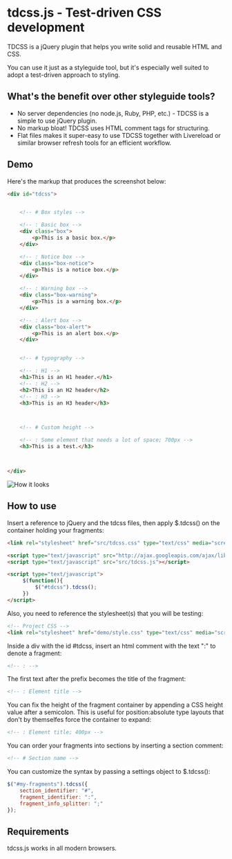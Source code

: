 tdcss.js - Test-driven CSS development
================

TDCSS is a jQuery plugin that helps you write solid and reusable HTML and CSS.

You can use it just as a styleguide tool, but it's especially well suited to adopt a test-driven approach to styling.



What's the benefit over other styleguide tools?
---
- No server dependencies (no node.js, Ruby, PHP, etc.) - TDCSS is a simple to use jQuery plugin.
- No markup bloat! TDCSS uses HTML comment tags for structuring.
- Flat files makes it super-easy to use TDCSS together with Livereload or similar browser refresh tools for an efficient workflow.


Demo
---
Here's the markup that produces the screenshot below:
```html
<div id="tdcss">


	<!-- # Box styles -->

	<!-- : Basic box -->
	<div class="box">
	    <p>This is a basic box.</p>
	</div>

	<!-- : Notice box -->
	<div class="box-notice">
	    <p>This is a notice box.</p>
	</div>

	<!-- : Warning box -->
	<div class="box-warning">
	    <p>This is a warning box.</p>
	</div>

	<!-- : Alert box -->
	<div class="box-alert">
	    <p>This is an alert box.</p>
	</div>


	<!-- # typography -->

	<!-- : H1 -->
	<h1>This is an H1 header.</h1>
	<!-- : H2 -->
	<h2>This is an H2 header</h2>
	<!-- : H3 -->
	<h3>This is an H3 header</h3>



	<!-- # Custom height -->

	<!-- : Some element that needs a lot of space; 700px -->
	<h3>This is a test.</h3>



</div>
```

![How it looks](https://github.com/jakobloekke/tdcss.js/raw/master/demo/preview.png)


How to use
---

Insert a reference to jQuery and the tdcss files, then apply $.tdcss() on the container holding your fragments:
```html
<link rel="stylesheet" href="src/tdcss.css" type="text/css" media="screen">

<script type="text/javascript" src="http://ajax.googleapis.com/ajax/libs/jquery/1.7.2/jquery.min.js"></script>
<script type="text/javascript" src="src/tdcss.js"></script>

<script type="text/javascript">
     $(function(){
         $("#tdcss").tdcss();
     })
</script>
```

Also, you need to reference the stylesheet(s) that you will be testing:
```html
<!-- Project CSS -->
<link rel="stylesheet" href="demo/style.css" type="text/css" media="screen">
```

Inside a div with the id #tdcss, insert an html comment with the text ":" to denote a fragment:
```html
<!-- : -->
```

The first text after the prefix becomes the title of the fragment:
```html
<!-- : Element title -->
```

You can fix the height of the fragment container by appending a CSS height value after a semicolon.
This is useful for position:absolute type layouts that don't by themselfes force the container to expand:
```html
<!-- : Element title; 400px -->
```

You can order your fragments into sections by inserting a section comment:
```html
<!-- # Section name -->
```

You can customize the syntax by passing a settings object to $.tdcss():
```javascript
$("#my-fragments").tdcss({
	section_identifier: "#",
	fragment_identifier: ":",
	fragment_info_splitter: ";"
});
```


Requirements
---
tdcss.js works in all modern browsers.
